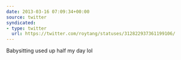 ```yaml
---
date: 2013-03-16 07:09:34+00:00
source: twitter
syndicated:
- type: twitter
  url: https://twitter.com/roytang/statuses/312822937361199106/
---
```


Babysitting used up half my day lol